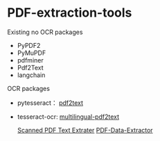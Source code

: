 # PDF-extraction-tools


Existing no OCR packages

- PyPDF2
- PyMuPDF
- pdfminer
- Pdf2Text
- langchain

OCR packages

- pytesseract： [pdf2text](https://github.com/DamNT055/pdf2text)
- tesseract-ocr: [multilingual-pdf2text](https://github.com/shahrukhx01/multilingual-pdf2text)

  [Scanned PDF Text Extrater](https://github.com/arjun-mavonic/scanned-pdf-text-extractor)
  [PDF-Data-Extractor](https://github.com/jonehuan98/PDF-Data-Extractor)
